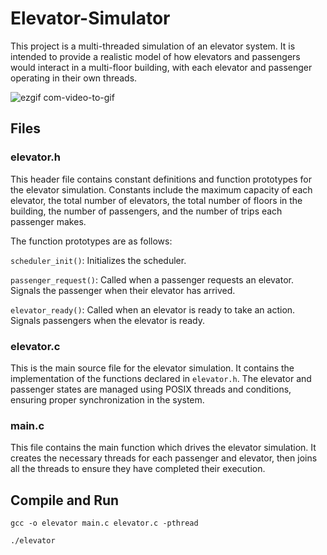 # Elevator-Simulator
This project is a multi-threaded simulation of an elevator system. It is intended to provide a realistic model of how elevators and passengers would interact in a multi-floor building, with each elevator and passenger operating in their own threads.

![ezgif com-video-to-gif](https://github.com/abhati27/Elevator-Simulator/assets/60200047/b54a516d-e50c-4d31-90ad-50b8bdf97586)


## Files
### elevator.h
This header file contains constant definitions and function prototypes for the elevator simulation. Constants include the maximum capacity of each elevator, the total number of elevators, the total number of floors in the building, the number of passengers, and the number of trips each passenger makes.

The function prototypes are as follows:

`scheduler_init()`: Initializes the scheduler.

`passenger_request()`: Called when a passenger requests an elevator. Signals the passenger when their elevator has arrived.

`elevator_ready()`: Called when an elevator is ready to take an action. Signals passengers when the elevator is ready.

### elevator.c
This is the main source file for the elevator simulation. It contains the implementation of the functions declared in `elevator.h`. The elevator and passenger states are managed using POSIX threads and conditions, ensuring proper synchronization in the system.

### main.c
This file contains the main function which drives the elevator simulation. It creates the necessary threads for each passenger and elevator, then joins all the threads to ensure they have completed their execution.

## Compile and Run

```
gcc -o elevator main.c elevator.c -pthread
```

```
./elevator
```


